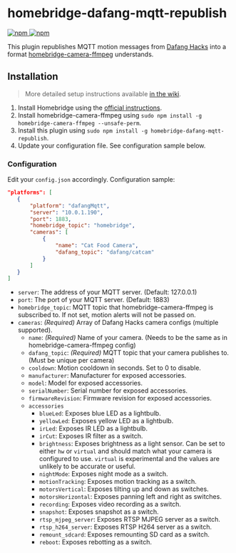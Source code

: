 # homebridge-dafang-mqtt-republish

[![npm](https://img.shields.io/npm/v/homebridge-dafang-mqtt-republish) ![npm](https://img.shields.io/npm/dt/homebridge-dafang-mqtt-republish)](https://www.npmjs.com/package/homebridge-dafang-mqtt-republish)

This plugin republishes MQTT motion messages from [Dafang Hacks](https://github.com/EliasKotlyar/Xiaomi-Dafang-Hacks) into a format [homebridge-camera-ffmpeg](https://github.com/homebridge-plugins/homebridge-camera-ffmpeg) understands.

## Installation

> More detailed setup instructions available [in the wiki](https://github.com/Sunoo/homebridge-dafang-mqtt-republish/wiki/Configuring-Dafang-Hacks-Cameras-for-Homebridge).

1. Install Homebridge using the [official instructions](https://github.com/homebridge/homebridge/wiki).
2. Install homebridge-camera-ffmpeg using `sudo npm install -g homebridge-camera-ffmpeg --unsafe-perm`.
3. Install this plugin using `sudo npm install -g homebridge-dafang-mqtt-republish`.
4. Update your configuration file. See configuration sample below.

### Configuration

Edit your `config.json` accordingly. Configuration sample:

 ```json
"platforms": [
    {
        "platform": "dafangMqtt",
        "server": "10.0.1.190",
        "port": 1883,
        "homebridge_topic": "homebridge",
        "cameras": [
            {
                "name": "Cat Food Camera",
                "dafang_topic": "dafang/catcam"
            }
        ]
    }
]
```

- `server`: The address of your MQTT server. (Default: 127.0.0.1)
- `port`: The port of your MQTT server. (Default: 1883)
- `homebridge_topic`: MQTT topic that homebridge-camera-ffmpeg is subscribed to. If not set, motion alerts will not be passed on.
- `cameras`: _(Required)_ Array of Dafang Hacks camera configs (multiple supported).
  - `name`: _(Required)_ Name of your camera. (Needs to be the same as in homebridge-camera-ffmpeg config)
  - `dafang_topic`: _(Required)_ MQTT topic that your camera publishes to. (Must be unique per camera)
  - `cooldown`: Motion cooldown in seconds. Set to 0 to disable.
  - `manufacturer`: Manufacturer for exposed accessories.
  - `model`: Model for exposed accessories.
  - `serialNumber`: Serial number for exposed accessories.
  - `firmwareRevision`: Firmware revision for exposed accessories.
  - `accessories`
    - `blueLed`: Exposes blue LED as a lightbulb.
    - `yellowLed`: Exposes yellow LED as a lightbulb.
    - `irLed`: Exposes IR LED as a lightbulb.
    - `irCut`: Exposes IR filter as a switch.
    - `brightness`: Exposes brightness as a light sensor. Can be set to either `hw` or `virtual` and should match what your camera is configured to use. `virtual` is experimental and the values are unlikely to be accurate or useful.
    - `nightMode`: Exposes night mode as a switch.
    - `motionTracking`: Exposes motion tracking as a switch.
    - `motorsVertical`: Exposes tilting up and down as switches.
    - `motorsHorizontal`: Exposes panning left and right as switches.
    - `recording`: Exposes video recording as a switch.
    - `snapshot`: Exposes snapshot as a switch.
    - `rtsp_mjpeg_server`: Exposes RTSP MJPEG server as a switch.
    - `rtsp_h264_server`: Exposes RTSP H264 server as a switch.
    - `remount_sdcard`: Exposes remounting SD card as a switch.
    - `reboot`: Exposes rebotting as a switch.
